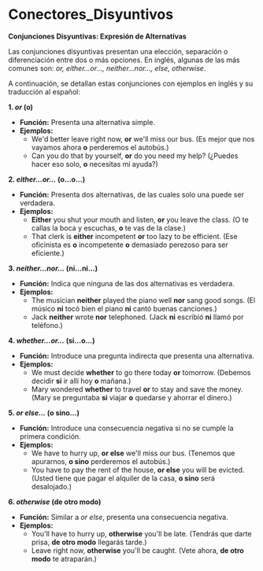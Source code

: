 # Conectores_Disyuntivos



**Conjunciones Disyuntivas: Expresión de Alternativas**

Las conjunciones disyuntivas presentan una elección, separación o diferenciación entre dos o más opciones. En inglés, algunas de las más comunes son: *or, either...or..., neither...nor..., else, otherwise*.

A continuación, se detallan estas conjunciones con ejemplos en inglés y su traducción al español:

**1. *or* (o)**

*   **Función:** Presenta una alternativa simple.
*   **Ejemplos:**
    *   We'd better leave right now, **or** we'll miss our bus. (Es mejor que nos vayamos ahora **o** perderemos el autobús.)
    *   Can you do that by yourself, **or** do you need my help? (¿Puedes hacer eso solo, **o** necesitas mi ayuda?)

**2. *either...or...* (o...o...)**

*   **Función:** Presenta dos alternativas, de las cuales solo una puede ser verdadera.
*   **Ejemplos:**
    *   **Either** you shut your mouth and listen, **or** you leave the class. (O te callas la boca y escuchas, **o** te vas de la clase.)
    *   That clerk is **either** incompetent **or** too lazy to be efficient. (Ese oficinista es **o** incompetente **o** demasiado perezoso para ser eficiente.)

**3. *neither...nor...* (ni...ni...)**

*   **Función:** Indica que ninguna de las dos alternativas es verdadera.
*   **Ejemplos:**
    *   The musician **neither** played the piano well **nor** sang good songs. (El músico **ni** tocó bien el piano **ni** cantó buenas canciones.)
    *   Jack **neither** wrote **nor** telephoned. (Jack **ni** escribió **ni** llamó por teléfono.)

**4. *whether...or...* (si...o...)**

*   **Función:** Introduce una pregunta indirecta que presenta una alternativa.
*   **Ejemplos:**
    *   We must decide **whether** to go there today **or** tomorrow. (Debemos decidir **si** ir allí hoy **o** mañana.)
    *   Mary wondered **whether** to travel **or** to stay and save the money. (Mary se preguntaba **si** viajar **o** quedarse y ahorrar el dinero.)

**5. *or else...* (o sino...)**

*   **Función:**  Introduce una consecuencia negativa si no se cumple la primera condición.
*   **Ejemplos:**
    *   We have to hurry up, **or else** we'll miss our bus. (Tenemos que apurarnos, **o sino** perderemos el autobús.)
    *   You have to pay the rent of the house, **or else** you will be evicted. (Usted tiene que pagar el alquiler de la casa, **o sino** será desalojado.)

**6. *otherwise* (de otro modo)**

*   **Función:** Similar a *or else*, presenta una consecuencia negativa.
*   **Ejemplos:**
    *   You'll have to hurry up, **otherwise** you'll be late. (Tendrás que darte prisa, **de otro modo** llegarás tarde.)
    *   Leave right now, **otherwise** you'll be caught. (Vete ahora, **de otro modo** te atraparán.)

